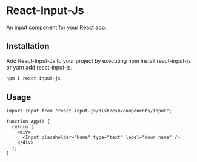 # React-Input-Js

An input component for your React app.

## Installation
Add React-Input-Js to your project by executing npm install react-input-js or yarn add react-input-js.

```bash
npm i react-input-js
```

## Usage

```
import Input from "react-input-js/dist/esm/components/Input";

function App() {
  return (
    <div>
      <Input placeholder="Name" type="text" label="Your name" />
    </div>
  );
}
```

